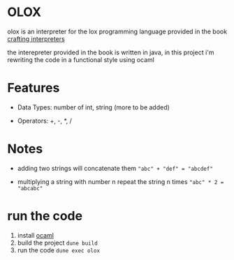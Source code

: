 # OLOX

olox is an interpreter for the lox programming language provided in the book 
[crafting interpreters](https://craftinginterpreters.com/)

the interepreter provided in the book is written in java, in this project i'm rewriting the
code in a functional style using ocaml

# Features

- Data Types: number of int, string (more to be added)

- Operators: +, -, *, / 

# Notes

- adding two strings will concatenate them `"abc" + "def" = "abcdef"`

- multiplying a string with number n repeat the string n times `"abc" * 2 = "abcabc"`

# run the code 

1. install [ocaml](https://ocaml.org/)
2. build the project `dune build`
3. run the code `dune exec olox`

